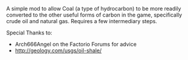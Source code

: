 A simple mod to allow Coal (a type of hydrocarbon) to be more readily converted
to the other useful forms of carbon in the game, specifically crude oil and
natural gas.  Requires a few intermediary steps.

Special Thanks to:
 - Arch666Angel on the Factorio Forums for advice
 - http://geology.com/usgs/oil-shale/
